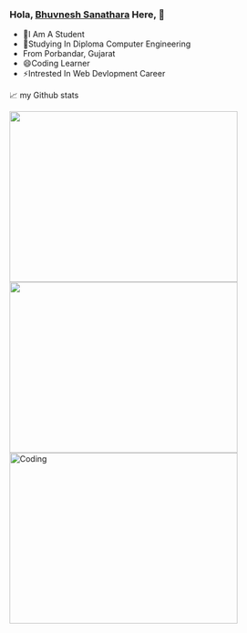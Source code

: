 ### Hola, <a href="https://www.instagram.com/_bhuvi_sanathra_/" target="_blank">Bhuvnesh Sanathara</a> Here, 👋

- 👯I Am A Student
- 💬Studying In Diploma Computer Engineering 
- From Porbandar, Gujarat
- 😄Coding Learner
- ⚡Intrested In Web Devlopment Career


📈 my Github stats

<img align="left" width="400" height="300" src="![Anurag's GitHub stats](https://github-readme-stats.vercel.app/api?username=bhuvisanathra&show_icons=true&theme=radical)
">
<img width="400" height="300" src="https://github-readme-stats.vercel.app/api/top-langs/?username=bhuvisanathra&layout=compact)](https://github.com/anuraghazra/github-readme-stats">
<img align="left" alt="Coding" width="400" height="300" src="https://raw.githubusercontent.com/abhisheknaiidu/abhisheknaiidu/master/code.gif">









